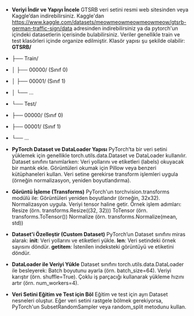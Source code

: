 * **Veriyi İndir ve Yapıyı İncele** 
GTSRB veri setini resmi web sitesinden veya Kaggle’dan indirebilirsiniz. Kaggle'dan https://www.kaggle.com/datasets/meowmeowmeowmeowmeow/gtsrb-german-traffic-sign/data adresinden indirebilirsiniz ya da pytorch'un içindeki datasetlerin içerisinde bulabilirsiniz.
Veriler genellikle train ve test klasörleri içinde organize edilmiştir. Klasör yapısı şu şekilde olabilir:
**GTSRB/**
* ├── Train/
* │   ├── 00000/ (Sınıf 0)
* │   ├── 00001/ (Sınıf 1)
* │   └── ...
* └── Test/ 
*    ├── 00000/ (Sınıf 0)
*    ├── 00001/ (Sınıf 1)
*    └── ...
* **PyTorch Dataset ve DataLoader Yapısı**
PyTorch’ta bir veri setini yüklemek için genellikle torch.utils.data.Dataset ve DataLoader kullanılır.
Dataset sınıfını tanımlarken:
Veri yollarını ve etiketleri (labels) okuyacak bir mantık ekle.
Görüntüleri okumak için Pillow veya benzeri kütüphaneleri kullan.
Veri setine gerekirse transform işlemleri uygula (örneğin normalizasyon, yeniden boyutlandırma).

* **Görüntü İşleme (Transforms)**
PyTorch'un torchvision.transforms modülü ile:
Görüntüleri yeniden boyutlandır (örneğin, 32x32).
Normalizasyon uygula.
Veriyi tensor haline getir.
Örnek işlem adımları:
Resize (örn. transforms.Resize((32, 32)))
ToTensor (örn. transforms.ToTensor())
Normalize (örn. transforms.Normalize(mean, std))

* **Dataset'i Özelleştir (Custom Dataset)**
PyTorch’un Dataset sınıfını miras alarak:
__init__: Veri yollarını ve etiketleri yükle.
__len__: Veri setindeki örnek sayısını döndür.
__getitem__: İstenilen indeksteki görüntüyü ve etiketini döndür.

* **DataLoader ile Veriyi Yükle**
Dataset sınıfını torch.utils.data.DataLoader ile besleyerek:
Batch boyutunu ayarla (örn. batch_size=64).
Veriyi karıştır (örn. shuffle=True).
Çoklu iş parçacığı kullanarak yükleme hızını artır (örn. num_workers=4).

* **Veri Setini Eğitim ve Test için Böl**
Eğitim ve test için ayrı Dataset nesneleri oluştur.
Eğer veri setini rastgele bölmek gerekiyorsa, PyTorch'un SubsetRandomSampler veya random_split metodunu kullan.
